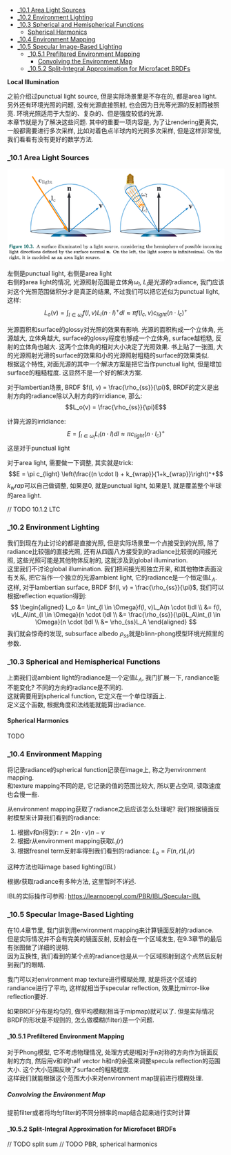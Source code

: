 <!-- TOC -->

- [_10.1 Area Light Sources](#_101-area-light-sources)
- [_10.2 Environment Lighting](#_102-environment-lighting)
- [_10.3 Spherical and Hemispherical Functions](#_103-spherical-and-hemispherical-functions)
  - [Spherical Harmonics](#spherical-harmonics)
- [_10.4 Environment Mapping](#_104-environment-mapping)
- [_10.5 Specular Image-Based Lighting](#_105-specular-image-based-lighting)
  - [_10.5.1 Prefiltered Environment Mapping](#_1051-prefiltered-environment-mapping)
    - [Convolving the Environment Map](#convolving-the-environment-map)
  - [_10.5.2 Split-Integral Approximation for Microfacet BRDFs](#_1052-split-integral-approximation-for-microfacet-brdfs)

<!-- /TOC -->

**Local Illumination**

之前介绍过punctual light source, 但是实际场景里是不存在的, 都是area light.  
另外还有环境光照的问题, 没有光源直接照射, 也会因为日光等光源的反射而被照亮. 环境光照适用于大型的、复杂的、但是强度较低的光源.    
本章节就是为了解决这些问题. 其中的重要一项内容是, 为了让rendering更真实, 一般都需要进行多次采样, 比如对着色点半球内的光照多次采样, 但是这样非常慢, 我们看看有没有更好的数学方法.

<a id="markdown-_101-area-light-sources" name="_101-area-light-sources"></a>
### _10.1 Area Light Sources

![](area_light.png)

左侧是punctual light, 右侧是area light  
右侧的area light的情况, 光源照射范围是立体角$\omega_l$, $L_l$是光源的radiance, 我门应该对这个光照范围做积分才是真正的结果, 不过我们可以把它近似为punctual light, 这样:
$$L_o(v) = \int_{l \in \omega_l}f(l, v)L_l(n \cdot l)^+dl \approx \pi f(l_c, v)c_{light}(n \cdot l_c)^+$$

光源面积和surface的glossy对光照的效果有影响. 光源的面积构成一个立体角, 光源越大, 立体角越大, surface的glossy程度也够成一个立体角, surface越粗糙, 反射的立体角也越大. 这两个立体角的相对大小决定了光照效果. 书上贴了一张图, 大的光源照射光滑的surface的效果和小的光源照射粗糙的surface的效果类似.  
根据这个特性, 对面光源的其中一个解决方案是把它当作punctual light, 但是增加surface的粗糙程度. 这显然不是一个好的解决方案.

对于lambertian场景, BRDF $f(l, v) = \frac{\rho_{ss}}{\pi}$, BRDF的定义是出射方向的radiance除以入射方向的irridiance, 那么:
$$L_o(v) = \frac{\rho_{ss}}{\pi}E$$

计算光源的irridiance:
$$E = \int_{l \in \omega_l}L_l(n \cdot l)dl \approx \pi c_{light} (n \cdot l_c)^+$$
这是对于punctual light  

对于area light, 需要做一下调整, 其实就是trick:
$$E = \pi c_{light} \left(\frac{(n \cdot l) + k_{wrap}}{1+k_{wrap}}\right)^+$$
$k_wrap$可以自己做调整, 如果是0, 就是punctual light, 如果是1, 就是覆盖整个半球的area light.

// TODO 10.1.2 LTC

### _10.2 Environment Lighting

我们到现在为止讨论的都是直接光照, 但是实际场景里一个点接受到的光照, 除了radiance比较强的直接光照, 还有从四面八方接受到的radiance比较弱的间接光照, 这些光照可能是其他物体反射的, 这就涉及到global illumination.  
这里我们不讨论global illumination. 我们把间接光照独立开来, 和其他物体表面没有关系, 把它当作一个独立的光源ambient light, 它的radiance是一个恒定值$L_A$.  
这样, 对于lambertian surface, BRDF $f(l, v) = \frac{\rho_{ss}}{\pi}$, 我们可以根据reflection equation得到:
$$
\begin{aligned}
  L_o &= \int_{l \in \Omega}f(l, v)L_A(n \cdot l)dl \\
      &= f(l, v)L_A\int_{l \in \Omega}(n \cdot l)dl \\
      &= \frac{\rho_{ss}}{\pi}L_A\int_{l \in \Omega}(n \cdot l)dl \\
      &= \rho_{ss}L_A
\end{aligned}
$$
我们就会惊奇的发现, subsurface albedo $\rho_{ss}$就是blinn-phong模型环境光照里的参数. 

### _10.3 Spherical and Hemispherical Functions

上面我们说ambient light的radiance是一个定值$L_A$, 我门扩展一下, randiance能不能变化? 不同的方向的radiance是不同的.   
这就需要用到spherical function, 它定义在一个单位球面上.  
定义这个函数, 根据角度和法线能就能算出radiance.

#### Spherical Harmonics

TODO

### _10.4 Environment Mapping

将记录radiance的spherical function记录在image上, 称之为environment mapping.  
和texture mapping不同的是, 它记录的值的范围比较大, 所以更占空间, 读取速度也会慢一些.  

从environment mapping获取了radiance之后应该怎么处理呢? 我们根据镜面反射模型来计算我们看到的radiance:
1. 根据v和n得到r: $r = 2(n \cdot v)n - v$
2. 根据r从environment mapping获取$L_i(r)$
3. 根据fresnel term反射率得到我们看到的radiance: $L_o = F(n, r)L_i(r)$

这种方法也叫image based lighting(*IBL*)

根据$r$获取radiance有多种方法, 这里暂时不详述.

IBL的实际操作可参照: <https://learnopengl.com/PBR/IBL/Specular-IBL>

### _10.5 Specular Image-Based Lighting

在10.4章节里, 我门讲到用environment mapping来计算镜面反射的radiance.  
但是实际情况并不会有完美的镜面反射, 反射会在一个区域发生, 在9.3章节的最后有张图做了详细的说明.  
因为互换性, 我们看到的某个点的radiance也是从一个区域照射到这个点然后反射到我门的眼睛.

我门可以对environment map texture进行模糊处理, 就是将这个区域的randiance进行了平均, 这样就相当于specular reflection, 效果比mirror-like reflection要好.  

如果BRDF分布是均匀的, 做平均模糊(相当于mipmap)就可以了. 但是实际情况BRDF的形状是不规则的, 怎么做模糊(filter)是一个问题.

#### _10.5.1 Prefiltered Environment Mapping

对于Phong模型, 它不考虑物理情况, 处理方式是l相对于n对称的方向作为镜面反射的方向, 然后用v和l的half vector h和n的余弦来调整specula reflection的范围大小. 这个大小范围反映了surface的粗糙程度.    
这样我们就能根据这个范围大小来对environment map提前进行模糊处理.

##### Convolving the Environment Map

提前filter或者将均匀filter的不同分辨率的map结合起来进行实时计算

#### _10.5.2 Split-Integral Approximation for Microfacet BRDFs

// TODO split sum
// TODO PBR, spherical harmonics
